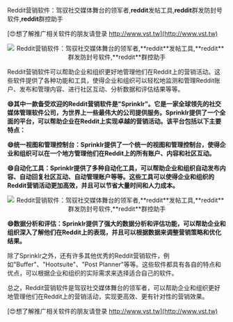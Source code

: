 Reddit营销软件：驾驭社交媒体舞台的领军者,**reddit**发帖工具,**reddit**群发防封号软件,**reddit**群控助手

[😍想了解推广相关软件的朋友请登录 http://www.vst.tw](http://www.vst.tw)

 <center><img src="https://vst.tw/MP4/tuiguang/png/1.png" alt="Reddit营销软件：驾驭社交媒体舞台的领军者,**reddit**发帖工具,**reddit**群发防封号软件,**reddit**群控助手"></center>

Reddit营销软件可以帮助企业和组织更好地管理他们在Reddit上的营销活动。这些软件提供了各种功能和工具，使得企业和组织可以轻松地监测和管理Reddit账户、发布和管理内容、进行社区互动、分析数据和评估结果等等。

**😄其中一款备受欢迎的Reddit营销软件是"Sprinklr"。它是一家全球领先的社交媒体管理软件公司，为世界上一些最伟大的公司提供服务。Sprinklr提供了一个全面的平台，可以帮助企业在Reddit上实现卓越的营销活动。该平台包括以下主要特点：**

**😄统一视图和管理控制台：Sprinklr提供了一个统一的视图和管理控制台，使得企业和组织可以在一个地方管理他们在Reddit上的所有账户、内容和社区互动。**

**😄自动化工具：Sprinklr提供了多种自动化工具，可以帮助企业和组织自动发布内容、自动回复社区互动、自动管理账户等等。这些工具可以使得企业和组织的Reddit营销活动更加高效，并且可以节省大量时间和人力成本。**

 <center><img src="https://vst.tw/MP4/tuiguang/png/1.png" alt="Reddit营销软件：驾驭社交媒体舞台的领军者,**reddit**发帖工具,**reddit**群发防封号软件,**reddit**群控助手"></center>

**😄数据分析和评估：Sprinklr提供了强大的数据分析和评估功能，可以帮助企业和组织深入了解他们在Reddit上的表现，并且可以根据数据来调整营销策略和优化结果。**

除了Sprinklr之外，还有许多其他优秀的Reddit营销软件，例如"Buffer"、"Hootsuite"、"Post Planner"等等。这些软件都具有各自的特点和优点，可以根据企业和组织的实际需求来选择适合自己的软件。

总之，Reddit营销软件是驾驭社交媒体舞台的领军者，可以帮助企业和组织更好地管理他们在Reddit上的营销活动，实现更高效、更有针对性的营销效果。

[😍想了解推广相关软件的朋友请登录 http://www.vst.tw](http://www.vst.tw)




